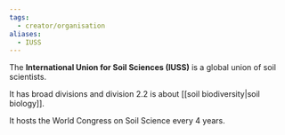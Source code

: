 ```yaml
---
tags:
  - creator/organisation
aliases:
  - IUSS
---
```

The **International Union for Soil Sciences (IUSS)** is a global union of soil scientists.

It has broad divisions and division 2.2 is about [[soil biodiversity|soil biology]].

It hosts the World Congress on Soil Science every 4 years.